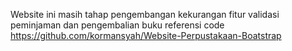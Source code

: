 Website ini masih tahap pengembangan
kekurangan fitur validasi peminjaman dan pengembalian buku
referensi code https://github.com/kormansyah/Website-Perpustakaan-Boatstrap

